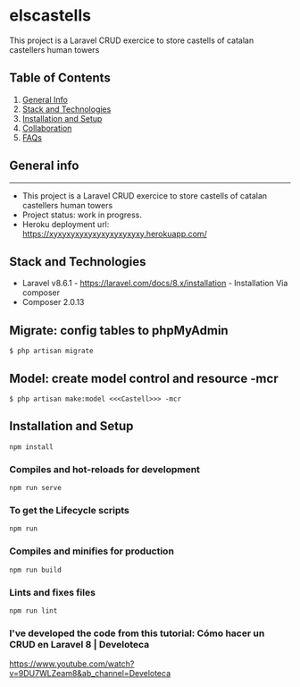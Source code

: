 # elscastells
This project is a Laravel CRUD exercice to store castells of catalan castellers human towers

## Table of Contents
1. [General Info](#general-info)
2. [Stack and Technologies](#stack-technologies)
3. [Installation and Setup](#installation-setup)
4. [Collaboration](#collaboration)
6. [FAQs](#faqs)

## General info
***
* This project is a Laravel CRUD exercice to store castells of catalan castellers human towers
* Project status: work in progress.
* Heroku deployment url: https://xyxyxyxyxyxyxyxyxyxyxy.herokuapp.com/

## Stack and Technologies

* Laravel v8.6.1 - https://laravel.com/docs/8.x/installation - Installation Via composer
* Composer 2.0.13

## Migrate: config tables to phpMyAdmin
```
$ php artisan migrate
```

## Model: create model control and resource -mcr
```
$ php artisan make:model <<<Castell>>> -mcr
```

## Installation and Setup
```
npm install
```

### Compiles and hot-reloads for development
```
npm run serve
```

### To get the Lifecycle scripts
```
npm run
```

### Compiles and minifies for production
```
npm run build
```

### Lints and fixes files
```
npm run lint
```


### I've developed the code from this tutorial: Cómo hacer un CRUD en Laravel 8 | Develoteca
https://www.youtube.com/watch?v=9DU7WLZeam8&ab_channel=Develoteca
